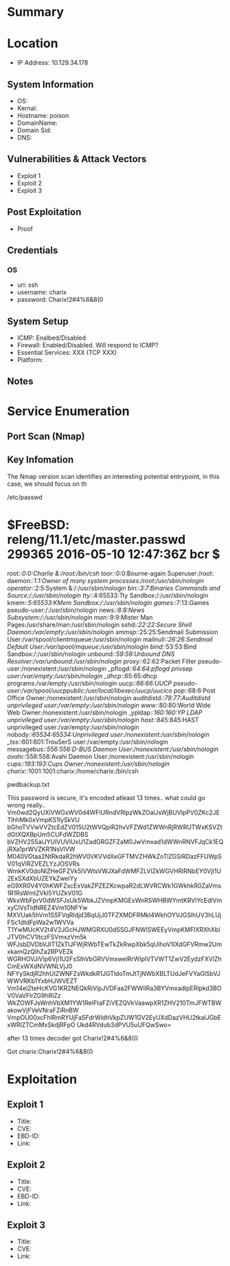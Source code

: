 # Summary
# Location
- IP Address: 10.129.34.178
## System Information
- OS: 
- Kernal:
- Hostname: poison
- DomainName: 
- Domain Sid: 
- DNS: 
## Vulnerabilities & Attack Vectors
- Exploit 1
- Exploit 2
- Exploit 3
## Post Exploitation
- Proof
## Credentials
### OS
- uri: ssh 
- username: charix
- password: Charix!2#4%6&8(0

## System Setup
- ICMP: Enalbed/Disabled
- Firewall: Enabled/Disabled. Will respond to ICMP?
- Essential Services: XXX (TCP XXX)
- Platform:

## Notes

# Service Enumeration
## Port Scan (Nmap)

## Key Infomation
The Nmap version scan identifies an interesting potential entrypoint, in this case, we should focus on th

/etc/passwd
# $FreeBSD: releng/11.1/etc/master.passwd 299365 2016-05-10 12:47:36Z bcr $ # 
root:*:0:0:Charlie &:/root:/bin/csh 
toor:*:0:0:Bourne-again Superuser:/root: 
daemon:*:1:1:Owner of many system processes:/root:/usr/sbin/nologin 
operator:*:2:5:System &:/:/usr/sbin/nologin 
bin:*:3:7:Binaries Commands and Source:/:/usr/sbin/nologin 
tty:*:4:65533:Tty Sandbox:/:/usr/sbin/nologin 
kmem:*:5:65533:KMem Sandbox:/:/usr/sbin/nologin 
games:*:7:13:Games pseudo-user:/:/usr/sbin/nologin 
news:*:8:8:News Subsystem:/:/usr/sbin/nologin 
man:*:9:9:Mister Man Pages:/usr/share/man:/usr/sbin/nologin 
sshd:*:22:22:Secure Shell Daemon:/var/empty:/usr/sbin/nologin 
smmsp:*:25:25:Sendmail Submission User:/var/spool/clientmqueue:/usr/sbin/nologin 
mailnull:*:26:26:Sendmail Default User:/var/spool/mqueue:/usr/sbin/nologin 
bind:*:53:53:Bind Sandbox:/:/usr/sbin/nologin 
unbound:*:59:59:Unbound DNS Resolver:/var/unbound:/usr/sbin/nologin 
proxy:*:62:62:Packet Filter pseudo-user:/nonexistent:/usr/sbin/nologin 
_pflogd:*:64:64:pflogd privsep user:/var/empty:/usr/sbin/nologin 
_dhcp:*:65:65:dhcp programs:/var/empty:/usr/sbin/nologin 
uucp:*:66:66:UUCP pseudo-user:/var/spool/uucppublic:/usr/local/libexec/uucp/uucico 
pop:*:68:6:Post Office Owner:/nonexistent:/usr/sbin/nologin 
auditdistd:*:78:77:Auditdistd unprivileged user:/var/empty:/usr/sbin/nologin 
www:*:80:80:World Wide Web Owner:/nonexistent:/usr/sbin/nologin 
_ypldap:*:160:160:YP LDAP unprivileged user:/var/empty:/usr/sbin/nologin 
hast:*:845:845:HAST unprivileged user:/var/empty:/usr/sbin/nologin 
nobody:*:65534:65534:Unprivileged user:/nonexistent:/usr/sbin/nologin 
_tss:*:601:601:TrouSerS user:/var/empty:/usr/sbin/nologin 
messagebus:*:556:556:D-BUS Daemon User:/nonexistent:/usr/sbin/nologin 
avahi:*:558:558:Avahi Daemon User:/nonexistent:/usr/sbin/nologin 
cups:*:193:193:Cups Owner:/nonexistent:/usr/sbin/nologin 
charix:*:1001:1001:charix:/home/charix:/bin/csh

pwdbackup.txt

This password is secure, it's encoded atleast 13 times.. what could go wrong really.. 
Vm0wd2QyUXlVWGxWV0d4WFlURndVRlpzWkZOalJsWjBUVlpPV0ZKc2JETlhhMk0xVmpKS1IySkVU bGhoTVVwVVZtcEdZV015U2tWVQpiR2hvVFZWd1ZWWnRjRWRUTWxKSVZtdGtXQXBpUm5CUFdWZDBS bVZHV25SalJYUlVUVlUxU1ZadGRGZFZaM0JwVmxad1dWWnRNVFJqCk1EQjRXa1prWVZKR1NsVlVW M040VGtaa2NtRkdaR2hWV0VKVVdXeGFTMVZHWkZoTlZGSlRDazFFUWpSV01qVlRZVEZLYzJOSVRs WmkKV0doNlZHeGFZVk5IVWtsVWJXaFdWMFZLVlZkWGVHRlRNbEY0VjI1U2ExSXdXbUZEYkZwelYy eG9XR0V4Y0hKWFZscExVakZPZEZKcwpaR2dLWVRCWk1GWkhkR0ZaVms1R1RsWmtZVkl5YUZkV01G WkxWbFprV0dWSFJsUk5WbkJZVmpKMGExWnRSWHBWYmtKRVlYcEdlVmxyClVsTldNREZ4Vm10NFYw MXVUak5hVm1SSFVqRldjd3BqUjJ0TFZXMDFRMkl4WkhOYVJGSlhUV3hLUjFSc1dtdFpWa2w1WVVa T1YwMUcKV2t4V2JGcHJWMGRXU0dSSGJFNWlSWEEyVmpKMFlXRXhXblJTV0hCV1ltczFSVmxzVm5k WFJsbDVDbVJIT1ZkTlJFWjRWbTEwTkZkRwpXbk5qUlhoV1lXdGFVRmw2UmxkamQzQlhZa2RPVEZk WGRHOVJiVlp6VjI1U2FsSlhVbGRVVmxwelRrWlplVTVWT1ZwV2EydzFXVlZhCmExWXdNVWNLVjJ0 NFYySkdjR2hhUlZWNFZsWkdkR1JGTldoTmJtTjNWbXBLTUdJeFVYaGlSbVJWWVRKb1YxbHJWVEZT Vm14elZteHcKVG1KR2NEQkRiVlpJVDFaa2FWWllRa3BYVmxadlpERlpkd3BOV0VaVFlrZG9hRlZz WkZOWFJsWnhVbXM1YW1RelFtaFZiVEZQVkVaawpXR1ZHV210TmJFWTBWakowVjFVeVNraFZiRnBW VmpOU00xcFhlRmRYUjFaSFdrWldhVkpZUW1GV2EyUXdDazVHU2tkalJGbExWRlZTCmMxSkdjRFpO Ukd4RVdub3dPVU5uUFQwSwo=

after 13 times decoder got 
Charix!2#4%6&8(0

Got charix:Charix!2#4%6&8(0

# Exploitation
## Exploit 1
- Title: 
- CVE: 
- EBD-ID: 
- Link: 

## Exploit 2
- Title: 
- CVE:
- EBD-ID: 
- Link: 

## Exploit 3
- Title:
- CVE:
- Link:
